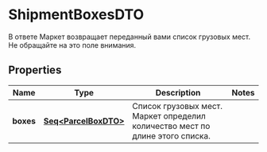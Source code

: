 

# ShipmentBoxesDTO

В ответе Маркет возвращает переданный вами список грузовых мест. Не обращайте на это поле внимания. 

## Properties

Name | Type | Description | Notes
------------ | ------------- | ------------- | -------------
**boxes** | [**Seq&lt;ParcelBoxDTO&gt;**](ParcelBoxDTO.md) | Список грузовых мест. Маркет определил количество мест по длине этого списка.  | 



